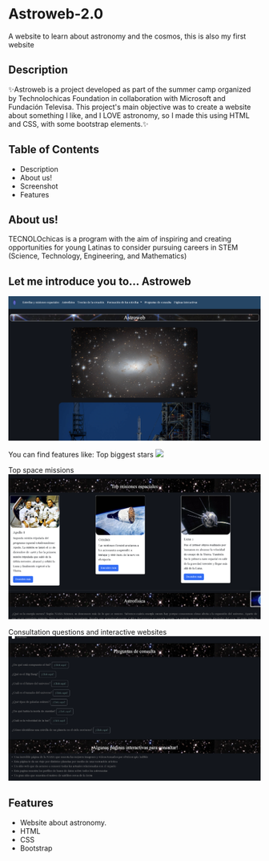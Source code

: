 # Astroweb-2.0
A website to learn about astronomy and the cosmos, this is also my first website 

## Description ##
✨Astroweb is a project developed as part of the summer camp organized by Technolochicas Foundation in collaboration with Microsoft and Fundación Televisa. This project's main objective was to create a website about something I like, and I LOVE astronomy, so I made this using HTML and CSS, with some bootstrap elements.✨

## Table of Contents ##
- Description
- About us!
- Screenshot
- Features

## About us! ##
TECNOLOchicas is a program with the aim of inspiring and creating opportunities for young Latinas to consider pursuing careers in STEM (Science, Technology, Engineering, and Mathematics)

## Let me introduce you to... Astroweb ##
![](https://github.com/Danismad/Astroweb-2.0/blob/main/Captura%20de%20pantalla%202023-07-27%20a%20la(s)%2019.52.22.png)

You can find features like:
Top biggest stars
![](https://github.com/Danismad/Astroweb-2.0/blob/main/Captura%20de%20pantalla%202023-07-27%20a%20la(s)%2019.52.31.png)

Top space missions
![](https://github.com/Danismad/Astroweb-2.0/blob/main/Captura%20de%20pantalla%202023-07-27%20a%20la(s)%2019.52.37.png)

Consultation questions and interactive websites
![](https://github.com/Danismad/Astroweb-2.0/blob/main/Captura%20de%20pantalla%202023-07-27%20a%20la(s)%2019.52.54.png)

## Features ##
* Website about astronomy.
* HTML
* CSS
* Bootstrap
